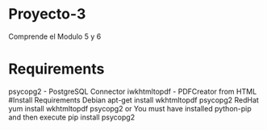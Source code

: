 # Proyecto-3
Comprende el Modulo 5 y 6
# Requirements
psycopg2 - PostgreSQL Connector
iwkhtmltopdf - PDFCreator from HTML
#Install Requirements
Debian
	apt-get install wkhtmltopdf psycopg2
RedHat
	yum install wkhtmltopdf psycopg2
or
You must have installed python-pip and then execute
	pip install psycopg2
